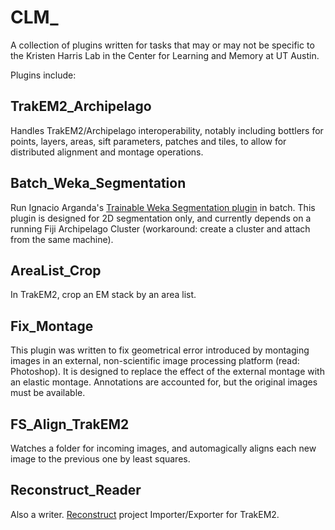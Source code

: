 CLM_
====

A collection of plugins written for tasks that may or may not be specific to the Kristen Harris Lab in the Center for Learning and Memory at UT Austin.

Plugins include:

TrakEM2_Archipelago
-------------------

Handles TrakEM2/Archipelago interoperability, notably including bottlers for points, layers, areas, sift parameters, patches and tiles, to allow for distributed alignment and montage operations.

Batch_Weka_Segmentation
-----------------------

Run Ignacio Arganda's [Trainable Weka Segmentation plugin](https://github.com/fiji/Trainable_Segmentation) in batch. This plugin is designed for 2D segmentation only, and currently depends on a running Fiji Archipelago Cluster (workaround: create a cluster and attach from the same machine).

AreaList_Crop
-------------

In TrakEM2, crop an EM stack by an area list.

Fix_Montage
-----------

This plugin was written to fix geometrical error introduced by montaging images in an external, non-scientific image processing platform (read: Photoshop). It is designed to replace the effect of the external montage with an elastic montage. Annotations are accounted for, but the original images must be available.

FS_Align_TrakEM2
----------------

Watches a folder for incoming images, and automagically aligns each new image to the previous one by least squares.

Reconstruct_Reader
------------------

Also a writer. [Reconstruct](http://synapses.clm.utexas.edu/tools/reconstruct/reconstruct.stm) project Importer/Exporter for TrakEM2.
